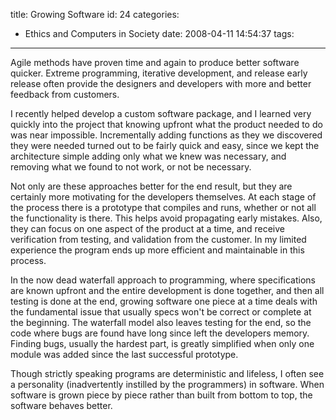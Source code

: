 title: Growing Software
id: 24
categories:
  - Ethics and Computers in Society
date: 2008-04-11 14:54:37
tags:
---

Agile methods have proven time and again to produce better software quicker. Extreme programming, iterative development, and release early release often provide the designers and developers with more and better feedback from customers.

I recently helped develop a custom software package, and I learned very quickly into the project that knowing upfront what the product needed to do was near impossible. Incrementally adding functions as they we discovered they were needed turned out to be fairly quick and easy, since we kept the architecture simple adding only what we knew was necessary, and removing what we found to not work, or not be necessary.

Not only are these approaches better for the end result, but they are certainly more motivating for the developers themselves. At each stage of the process there is a prototype that compiles and runs, whether or not all the functionality is there. This helps avoid propagating early mistakes. Also, they can focus on one aspect of the product at a time, and receive verification from testing, and validation from the customer. In my limited experience the program ends up more efficient and maintainable in this process.

In the now dead waterfall approach to programming, where specifications are known upfront and the entire development is done together, and then all testing is done at the end, growing software one piece at a time deals with the fundamental issue that usually specs won't be correct or complete at the beginning. The waterfall model also leaves testing for the end, so the code where bugs are found have long since left the developers memory. Finding bugs, usually the hardest part, is greatly simplified when only one module was added since the last successful prototype.

Though strictly speaking programs are deterministic and lifeless, I often see a personality (inadvertently instilled by the programmers) in software. When software is grown piece by piece rather than built from bottom to top, the software behaves better.